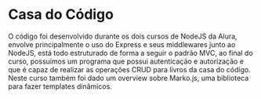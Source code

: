 # Casa do Código
O código foi desenvolvido durante os dois cursos de NodeJS da Alura, envolve principalmente o uso do Express e seus middlewares junto ao NodeJS, está todo estruturado de forma a seguir o padrão MVC, 
ao final do curso, possuímos um programa que possui autenticação e autorização e que é capaz de realizar as operações CRUD para livros da casa do código. 
Neste curso também foi dado um overview sobre Marko.js, uma biblioteca para fazer templates dinâmicos.
